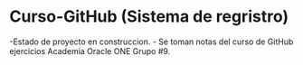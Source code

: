 <h1> Curso-GitHub (Sistema de regristro) </h1>
-Estado de proyecto en construccion. 
- Se toman notas del curso de GitHub ejercicios Academia Oracle ONE Grupo #9.
